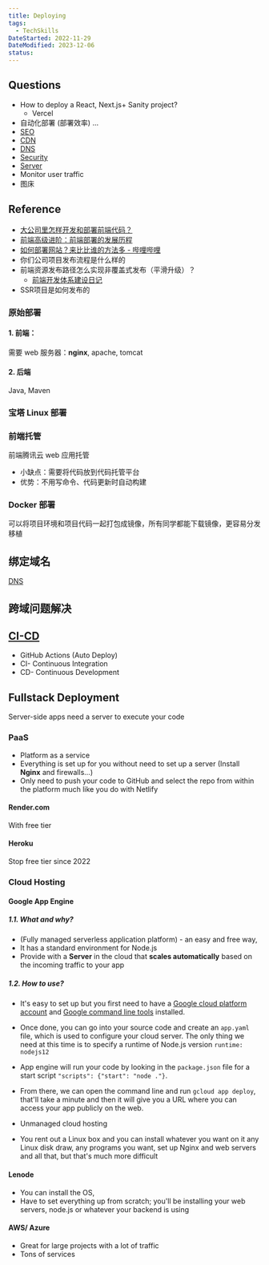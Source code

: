 ```yaml
---
title: Deploying
tags:
  - TechSkills
DateStarted: 2022-11-29
DateModified: 2023-12-06
status:
---
```


## Questions

- How to deploy a React, Next.js+ Sanity project?
  - Vercel
- 自动化部署 (部署效率) ...
- [SEO](SEO)
- [CDN](CDN)
- [DNS](DNS)
- [Security](Security)
- [Server](Server)
- Monitor user traffic
- 图床

## Reference
- [大公司里怎样开发和部署前端代码？](https://link.juejin.cn?target=https%3A%2F%2Fwww.zhihu.com%2Fquestion%2F20790576 "https://www.zhihu.com/question/20790576")
- [前端高级进阶：前端部署的发展历程](https://juejin.cn/post/6844904086823780366 "https://juejin.cn/post/6844904086823780366")
- [如何部署网站？来比比谁的方法多 - 哔哩哔哩](https://www.bilibili.com/read/cv16179200)
- 你们公司项目发布流程是什么样的
- 前端资源发布路径怎么实现非覆盖式发布（平滑升级）？
    - [前端开发体系建设日记](https://link.segmentfault.com/?enc=ZpvInopx32IGK%2FvnIg2vLg%3D%3D.PJEv7fHpFxUMZ%2BIQuGQukLViiVDVM%2FejJlUOTokPCeZYXahz9lQzKfyK%2F2smXshy)
- SSR项目是如何发布的
### 原始部署

#### 1. 前端：

需要 web 服务器：**nginx**, apache, tomcat

#### 2. 后端

Java, Maven

### 宝塔 Linux 部署

### 前端托管
前端腾讯云 web 应用托管
- 小缺点：需要将代码放到代码托管平台
- 优势：不用写命令、代码更新时自动构建

### Docker 部署
可以将项目环境和项目代码一起打包成镜像，所有同学都能下载镜像，更容易分发移植

## 绑定域名

[DNS](DNS)

## 跨域问题解决

## [CI-CD](CI-CD.md)

- GitHub Actions (Auto Deploy)
- CI- Continuous Integration
- CD- Continuous Development

## Fullstack Deployment

Server-side apps need a server to execute your code

### PaaS

- Platform as a service
- Everything is set up for you without need to set up a server (Install **Nginx** and firewalls...)
- Only need to push your code to GitHub and select the repo from within the platform much like you do with Netlify

#### Render.com

With free tier

#### Heroku

Stop free tier since 2022

### Cloud Hosting

#### Google App Engine

##### 1.1. What and why?

- (Fully managed serverless application platform) - an easy and free way,
- It has a standard environment for Node.js
- Provide with a **Server** in the cloud that **scales automatically** based on the incoming traffic to your app

##### 1.2. How to use?

- It's easy to set up but you first need to have a <u>Google cloud platform account</u> and <u>Google command line tools</u> installed.
- Once done, you can go into your source code and create an `app.yaml` file, which is used to configure your cloud server. The only thing we need at this time is to specify a runtime of Node.js version `runtime: nodejs12`
- App engine will run your code by looking in the `package.json` file for a start script `"scripts": {"start": "node ."}`.
- From there, we can open the command line and run `gcloud app deploy`, that'll take a minute and then it will give you a URL where you can access your app publicly on the web.

- Unmanaged cloud hosting
- You rent out a Linux box and you can install whatever you want on it any Linux disk draw, any programs you want, set up Nginx and web servers and all that, but that's much more difficult

#### Lenode

- You can install the OS,
- Have to set everything up from scratch; you'll be installing your web servers, node.js or whatever your backend is using

#### AWS/ Azure

- Great for large projects with a lot of traffic
- Tons of services
